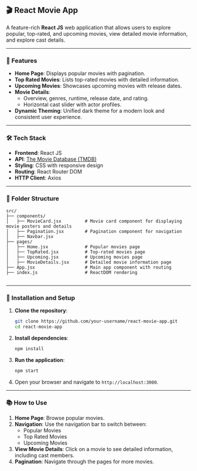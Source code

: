 ## 🎬 React Movie App

A feature-rich **React JS** web application that allows users to explore popular, top-rated, and upcoming movies, view detailed movie information, and explore cast details.

---

### 🚀 Features

- **Home Page**: Displays popular movies with pagination.
- **Top Rated Movies**: Lists top-rated movies with detailed information.
- **Upcoming Movies**: Showcases upcoming movies with release dates.
- **Movie Details**:
  - Overview, genres, runtime, release date, and rating.
  - Horizontal cast slider with actor profiles.
- **Dynamic Theming**: Unified dark theme for a modern look and consistent user experience.

---

### 🛠️ Tech Stack

- **Frontend**: React JS
- **API**: [The Movie Database (TMDB)](https://www.themoviedb.org/)
- **Styling**: CSS with responsive design
- **Routing**: React Router DOM
- **HTTP Client**: Axios

---

### 📂 Folder Structure

```
src/
├── components/
│   ├── MovieCard.jsx         # Movie card component for displaying movie posters and details
│   ├── Pagination.jsx        # Pagination component for navigation
│   ├── Navbar.jsx
├── pages/
│   ├── Home.jsx              # Popular movies page
│   ├── TopRated.jsx          # Top-rated movies page
│   ├── Upcoming.jsx          # Upcoming movies page
│   ├── MovieDetails.jsx      # Detailed movie information page
├── App.jsx                   # Main app component with routing
├── index.js                  # ReactDOM rendering
               
```
---
### 🔧 Installation and Setup

1. **Clone the repository**:
   ```bash
   git clone https://github.com/your-username/react-movie-app.git
   cd react-movie-app
   ```

2. **Install dependencies**:
   ```bash
   npm install
   ```

3. **Run the application**:
   ```bash
   npm start
   ```

4. Open your browser and navigate to `http://localhost:3000`.

---

### 📚 How to Use

1. **Home Page**: Browse popular movies.
2. **Navigation**: Use the navigation bar to switch between:
   - Popular Movies
   - Top Rated Movies
   - Upcoming Movies
3. **View Movie Details**: Click on a movie to see detailed information, including cast members.
4. **Pagination**: Navigate through the pages for more movies.
